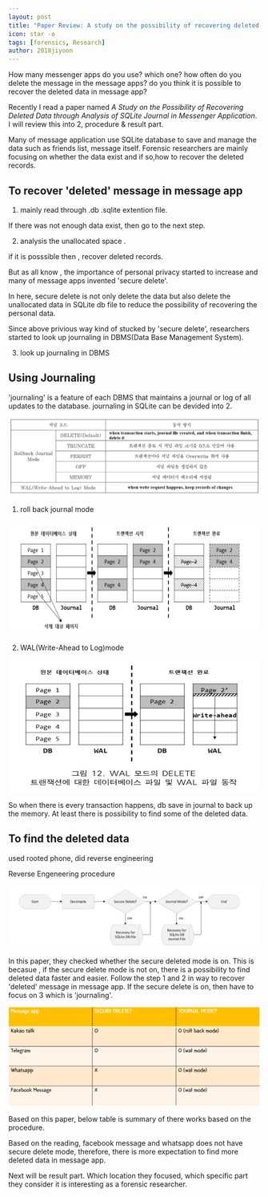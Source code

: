 ```yaml
---
layout: post
title: "Paper Review: A study on the possibility of recovering deleted data through analysis of sqlite journal in messenger application"
icon: star -o
tags: [forensics, Research]
author: 2018jiyoon
---
```


How many messenger apps do you use? which one? how often do you delete the message in the message apps?
do you think it is possible to recover the deleted data in message app?

Recently I read a paper named _A Study on the Possibility of Recovering Deleted Data through Analysis of SQLite Journal in Messenger Application_. 
I will review this into 2, procedure & result part.

Many of message application use SQLite database to save and manage the data such as friends list, message itself.
Forensic researchers are mainly focusing on whether the data exist and if so,how to recover the deleted records.

## To recover 'deleted' message in message app

1. mainly read through .db .sqlite extention file.

If there was not enough data exist, then go to the next step.

2. analysis the unallocated space .

if it is posssible then , recover deleted records.

But as all know , the importance of personal privacy started to increase and many of message apps invented 'secure delete'.

In here, secure delete is not only delete the data but also delete the unallocated data in SQLite db file to reduce the possibility of recovering the personal data.

Since above privious way kind of stucked by 'secure delete', researchers started to look up journaling in DBMS(Data Base Management System).

3. look up journaling in DBMS

## Using Journaling

'journaling' is a feature of each DBMS that maintains a journal or log of all updates to the database.
journaling in SQLite can be devided into 2.

![journaling table](../img/news/1111111111.png)


1. roll back journal mode 

![rollback journal mode](../img/news/2222222.png)

2. WAL(Write-Ahead to Log)mode

![WAL mode](../img/news/333333333.png)

So when there is every transaction happens, db save in journal to back up the memory. At least there is possibility to find some of the deleted data.  

## To find the deleted data

used rooted phone, did reverse engineering

Reverse Engeneering procedure

![Reverse engineering procedure](../img/news/4444444.png)

In this paper, they checked whether the secure deleted mode is on. 
This is becasue , if the secure delete mode is not on, there is a possibility to find deleted data faster and easier. 
Follow the step 1 and 2 in way to recover 'deleted' message in message app. 
If the secure delete is on, then have to focus on 3 which is 'journaling'. 

![message app table](../img/news/55555.png)

Based on this paper, below table is summary of there works based on the procedure.

Based on the reading, facebook message and whatsapp does not have secure delete mode, therefore, there is more expectation to find more deleted data in message app.

Next will be result part. Which location they focused, which specific part they consider it is interesting as a forensic researcher.
